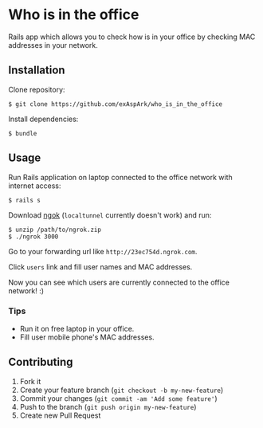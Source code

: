 # Who is in the office

Rails app which allows you to check how is in your office by checking MAC addresses in your network.

## Installation

Clone repository:

	$ git clone https://github.com/exAspArk/who_is_in_the_office

Install dependencies:

    $ bundle


## Usage

Run Rails application on laptop connected to the office network with internet access:

	$ rails s

Download [ngok](https://ngrok.com/download) (`localtunnel` currently doesn't work) and run:

	$ unzip /path/to/ngrok.zip
	$ ./ngrok 3000

Go to your forwarding url like `http://23ec754d.ngrok.com`.

Click `users` link and fill user names and MAC addresses.

Now you can see which users are currently connected to the office network! :)

### Tips

* Run it on free laptop in your office.
* Fill user mobile phone's MAC addresses.

## Contributing

1. Fork it
2. Create your feature branch (`git checkout -b my-new-feature`)
3. Commit your changes (`git commit -am 'Add some feature'`)
4. Push to the branch (`git push origin my-new-feature`)
5. Create new Pull Request
